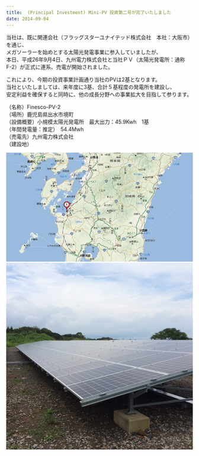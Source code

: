 ```yaml
---
title:  (Principal Investment) Mini-PV 投資第二号が完了いたしました 
date: 2014-09-04
---
```


当社は、既に関連会社（フラッグスターユナイテッド株式会社　本社：大阪市）を通じ、  
メガソーラーを始めとする太陽光発電事業に参入していましたが、  
本日、平成26年9月4日、九州電力株式会社と当社ＰＶ（太陽光発電所：通称　F-2）が正式に連系、売電が開始されました。

これにより、今期の投資事業計画通り当社のPVは2基となります。  
当社といたしましては、来年度に3基、合計５基程度の発電所を建設し、  
​安定利益を確保すると同時に、他の成長分野への事業拡大を目指して参ります。

（名称）Finesco-PV-2  
（場所）鹿児島県出水市境町  
（設備概要）小規模太陽光発電所　最大出力：45.9Kwh　1基  
（年間発電量：推定）　54.4Mwh  
（売電先）九州電力株式会社  
（建設地）

![](/images/uploads/info20140904pv2_orig.jpg)
![](/images/uploads/info20140904pv2photo_orig.jpg)
